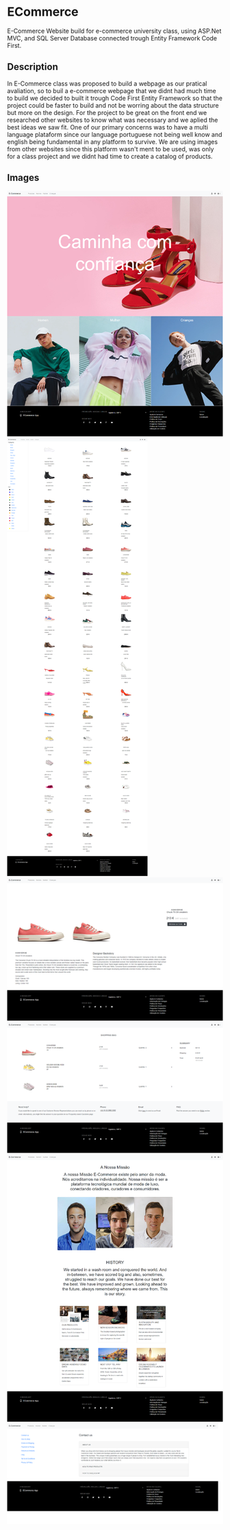 # ECommerce
E-Commerce Website build for e-commerce university class, using ASP.Net MVC, and SQL Server Database connected trough Entity Framework Code First.

## Description
In E-Commerce class was proposed to build a webpage as our pratical avaliation, so to buil a e-commerce webpage that we didnt had much time to build we decided to built it trough Code First Entity Framework so that the project could be faster to build and not be worring about the data structure but more on the design. For the project to be great on the front end we researched other websites to know what was necessary and we aplied the best ideas we saw fit. One of our primary concerns was to have a multi language plataform since our language portuguese not being well know and english being fundamental in any platform to survive. We are using images from other websites since this platform wasn't ment to be used, was only for a class project and we didnt had time to create a catalog of products.

## Images
![MockUp](https://github.com/DiogoCastroSilva/ECommerce/blob/master/images/e-commerce--homepage.png)
![MockUp](https://github.com/DiogoCastroSilva/ECommerce/blob/master/images/e-commerce--productpage.png)
![MockUp](https://github.com/DiogoCastroSilva/ECommerce/blob/master/images/e-commerce--productdetailspage.png)
![MockUp](https://github.com/DiogoCastroSilva/ECommerce/blob/master/images/e-commerce--bagtpage.png)
![MockUp](https://github.com/DiogoCastroSilva/ECommerce/blob/master/images/e-commerce--aboutpage.png)
![MockUp](https://github.com/DiogoCastroSilva/ECommerce/blob/master/images/e-commerce--policypage.png)
